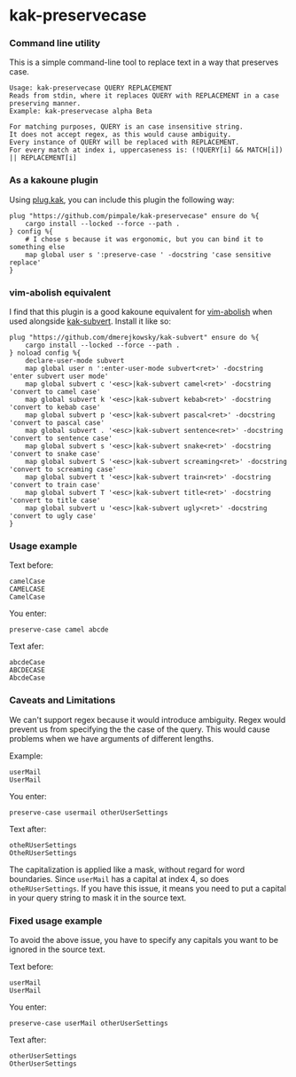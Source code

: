 # kak-preservecase

### Command line utility

This is a simple command-line tool to replace text in a way that preserves case.

```
Usage: kak-preservecase QUERY REPLACEMENT
Reads from stdin, where it replaces QUERY with REPLACEMENT in a case preserving manner.
Example: kak-preservecase alpha Beta

For matching purposes, QUERY is an case insensitive string.
It does not accept regex, as this would cause ambiguity.
Every instance of QUERY will be replaced with REPLACEMENT.
For every match at index i, uppercaseness is: (!QUERY[i] && MATCH[i]) || REPLACEMENT[i]
```

### As a kakoune plugin
Using [plug.kak]( https://github.com/robertmeta/plug.kak ), you can include this plugin the following way:
```
plug "https://github.com/pimpale/kak-preservecase" ensure do %{
    cargo install --locked --force --path .
} config %{
    # I chose s because it was ergonomic, but you can bind it to something else
    map global user s ':preserve-case ' -docstring 'case sensitive replace'
}
```

### vim-abolish equivalent
I find that this plugin is a good kakoune equivalent for [vim-abolish]( https://github.com/tpope/vim-abolish )
when used alongside [kak-subvert]( https://github.com/dmerejkowsky/kak-subvert ).
Install it like so:
```
plug "https://github.com/dmerejkowsky/kak-subvert" ensure do %{
    cargo install --locked --force --path .
} noload config %{
    declare-user-mode subvert
    map global user n ':enter-user-mode subvert<ret>' -docstring 'enter subvert user mode'
    map global subvert c '<esc>|kak-subvert camel<ret>' -docstring 'convert to camel case'
    map global subvert k '<esc>|kak-subvert kebab<ret>' -docstring 'convert to kebab case'
    map global subvert p '<esc>|kak-subvert pascal<ret>' -docstring 'convert to pascal case'
    map global subvert . '<esc>|kak-subvert sentence<ret>' -docstring 'convert to sentence case'
    map global subvert s '<esc>|kak-subvert snake<ret>' -docstring 'convert to snake case'
    map global subvert S '<esc>|kak-subvert screaming<ret>' -docstring 'convert to screaming case'
    map global subvert t '<esc>|kak-subvert train<ret>' -docstring 'convert to train case'
    map global subvert T '<esc>|kak-subvert title<ret>' -docstring 'convert to title case'
    map global subvert u '<esc>|kak-subvert ugly<ret>' -docstring 'convert to ugly case'
}
```

### Usage example

Text before:
```
camelCase
CAMELCASE
CamelCase
```
You enter:
```
preserve-case camel abcde
```
Text afer:
```
abcdeCase
ABCDECASE
AbcdeCase
```

### Caveats and Limitations

We can't support regex because it would introduce ambiguity. 
Regex would prevent us from specifying the the case of the query. 
This would cause problems when we have arguments of different lengths.

Example:
```
userMail
UserMail
```
You enter:
```
preserve-case usermail otherUserSettings
```
Text after:
```
otheRUserSettings
OtheRUserSettings
```
The capitalization is applied like a mask, without regard for word boundaries.
Since `userMail` has a capital at index 4, so does `otheRUserSettings`.
If you have this issue, it means you need to put a capital in your query string to mask it in the source text.

### Fixed usage example

To avoid the above issue, you have to specify any capitals you want to be ignored in the source text.

Text before:
```
userMail
UserMail
```
You enter:
```
preserve-case userMail otherUserSettings
```
Text after:
```
otherUserSettings
OtherUserSettings
```
